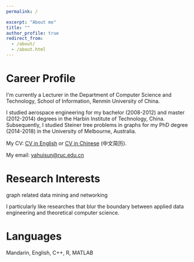 ```yaml
---
permalink: /

excerpt: "About me"
title: ""
author_profile: true
redirect_from: 
  - /about/
  - /about.html
---
```


# Career Profile

I'm currently a Lecturer in the Department of Computer Science and Technology, School of Information, Renmin University of China.

I studied aerospace engineering for my bachelor (2008-2012) and master (2012-2014) degrees in the Harbin Institute of Technology, China.  Subsequently, I studied Steiner tree problems in graphs for my PhD degree (2014-2018) in the University of Melbourne, Australia. 

<!-- I'm currently a Research Fellow in the School of Computer Science and Engineering at the Nanyang Technological University, Singapore.  -->

My CV: <a href="https://yahuisun.github.io/assets/CV_Yahui_SUN_EN.pdf" target="_blank" rel="nofollow">CV in English</a> or <a href="https://https://yahuisun.github.io/assets/CV_Yahui_SUN_CN.pdf" target="_blank" rel="nofollow">CV in Chinese</a> (中文简历).

My email: <span style="color:#52adc8"> yahuisun@ruc.edu.cn </span> 






# Research Interests

graph related data mining and networking 

I particularly like researches that blur the boundary between applied data engineering and theoretical computer science.

# Languages

Mandarin, English, C++, R, MATLAB
      

